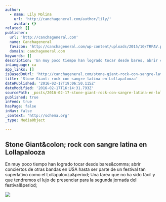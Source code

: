 ```yaml
---
author:
  - name: Lily Molina
    url: 'http://canchageneral.com/author/lily/'
    avatar: {}
related: []
publisher:
  url: 'http://canchageneral.com'
  name: Canchageneral
  favicon: 'http://canchageneral.com/wp-content/uploads/2015/10/TRFAV.png'
  domain: canchageneral.com
keywords: []
description: 'En muy poco tiempo han logrado tocar desde bares, abrir conciertos de otras bandas en USA hasta ser parte de un festival tan superlativo como el Lollapalooza. Una tarea que no ha sido fácil y que tendremos el lujo de presenciar para la segunda jornada del festival.'
inLanguage: ca
app_links: []
isBasedOnUrl: 'http://canchageneral.com/stone-giant-rock-con-sangre-latina-en-lollapalooza/'
title: 'Stone Giant: rock con sangre latina en Lollapalooza'
datePublished: '2016-02-17T19:06:50.115Z'
dateModified: '2016-02-17T16:14:31.793Z'
sourcePath: _posts/2016-02-17-stone-giant-rock-con-sangre-latina-en-lollapalooza.md
published: true
inFeed: true
hasPage: false
inNav: false
_context: 'http://schema.org'
_type: MediaObject

---
```

<article style=""><h1>Stone Giant&amp;colon; rock con sangre latina en Lollapalooza</h1><p>En muy poco tiempo han logrado tocar desde bares&amp;comma; abrir conciertos de otras bandas en USA hasta ser parte de un festival tan superlativo como el Lollapalooza&amp;period; Una tarea que no ha sido fácil y que tendremos el lujo de presenciar para la segunda jornada del festival&amp;period;</p><img src="http://canchageneral.com/wp-content/uploads/2016/02/stong-1000x600.png" /></article>